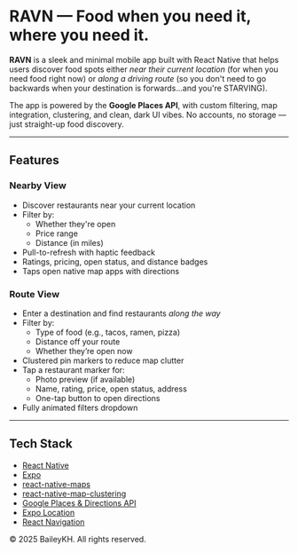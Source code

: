 # RAVN — Food when you need it, where you need it.

**RAVN** is a sleek and minimal mobile app built with React Native that helps users discover food spots either *near their current location* (for when you need food right now)  or *along a driving route* (so you don't need to go backwards when your destination is forwards...and you're STARVING). 

The app is powered by the **Google Places API**, with custom filtering, map integration, clustering, and clean, dark UI vibes. No accounts, no storage — just straight-up food discovery.

---

## Features

### Nearby View
- Discover restaurants near your current location
- Filter by:
  - Whether they're open
  - Price range
  - Distance (in miles)
- Pull-to-refresh with haptic feedback
- Ratings, pricing, open status, and distance badges
- Taps open native map apps with directions

### Route View
- Enter a destination and find restaurants *along the way*
- Filter by:
  - Type of food (e.g., tacos, ramen, pizza)
  - Distance off your route
  - Whether they’re open now
- Clustered pin markers to reduce map clutter
- Tap a restaurant marker for:
  - Photo preview (if available)
  - Name, rating, price, open status, address
  - One-tap button to open directions
- Fully animated filters dropdown

---

## Tech Stack

- [React Native](https://reactnative.dev/)
- [Expo](https://expo.dev/)
- [react-native-maps](https://github.com/react-native-maps/react-native-maps)
- [react-native-map-clustering](https://github.com/venits/react-native-map-clustering)
- [Google Places & Directions API](https://developers.google.com/maps/documentation/places/web-service/overview)
- [Expo Location](https://docs.expo.dev/versions/latest/sdk/location/)
- [React Navigation](https://reactnavigation.org/)


&copy; 2025 BaileyKH. All rights reserved.


